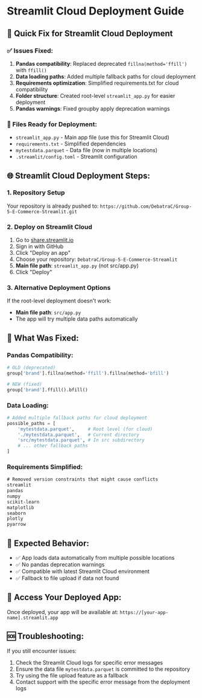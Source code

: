 # Streamlit Cloud Deployment Guide

## 🚀 Quick Fix for Streamlit Cloud Deployment

### ✅ Issues Fixed:
1. **Pandas compatibility**: Replaced deprecated `fillna(method='ffill')` with `ffill()`
2. **Data loading paths**: Added multiple fallback paths for cloud deployment
3. **Requirements optimization**: Simplified requirements.txt for cloud compatibility
4. **Folder structure**: Created root-level `streamlit_app.py` for easier deployment
5. **Pandas warnings**: Fixed groupby apply deprecation warnings

### 📁 Files Ready for Deployment:
- `streamlit_app.py` - Main app file (use this for Streamlit Cloud)
- `requirements.txt` - Simplified dependencies
- `mytestdata.parquet` - Data file (now in multiple locations)
- `.streamlit/config.toml` - Streamlit configuration

## 🌐 Streamlit Cloud Deployment Steps:

### 1. Repository Setup
Your repository is already pushed to: `https://github.com/DebatraC/Group-5-E-Commerce-Streamlit.git`

### 2. Deploy on Streamlit Cloud
1. Go to [share.streamlit.io](https://share.streamlit.io)
2. Sign in with GitHub
3. Click "Deploy an app"
4. Choose your repository: `DebatraC/Group-5-E-Commerce-Streamlit`
5. **Main file path**: `streamlit_app.py` (not src/app.py)
6. Click "Deploy"

### 3. Alternative Deployment Options
If the root-level deployment doesn't work:
- **Main file path**: `src/app.py`
- The app will try multiple data paths automatically

## 🔧 What Was Fixed:

### Pandas Compatibility:
```python
# OLD (deprecated)
group['brand'].fillna(method='ffill').fillna(method='bfill')

# NEW (fixed)
group['brand'].ffill().bfill()
```

### Data Loading:
```python
# Added multiple fallback paths for cloud deployment
possible_paths = [
    'mytestdata.parquet',     # Root level (for cloud)
    './mytestdata.parquet',   # Current directory  
    'src/mytestdata.parquet', # In src subdirectory
    # ... other fallback paths
]
```

### Requirements Simplified:
```txt
# Removed version constraints that might cause conflicts
streamlit
pandas
numpy
scikit-learn
matplotlib
seaborn
plotly
pyarrow
```

## 🎯 Expected Behavior:
- ✅ App loads data automatically from multiple possible locations
- ✅ No pandas deprecation warnings
- ✅ Compatible with latest Streamlit Cloud environment
- ✅ Fallback to file upload if data not found

## 🔗 Access Your Deployed App:
Once deployed, your app will be available at:
`https://[your-app-name].streamlit.app`

## 🆘 Troubleshooting:
If you still encounter issues:
1. Check the Streamlit Cloud logs for specific error messages
2. Ensure the data file `mytestdata.parquet` is committed to the repository
3. Try using the file upload feature as a fallback
4. Contact support with the specific error message from the deployment logs
